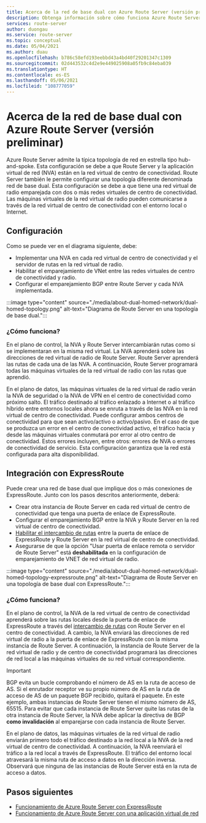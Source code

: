 ```yaml
---
title: Acerca de la red de base dual con Azure Route Server (versión preliminar)
description: Obtenga información sobre cómo funciona Azure Route Server (versión preliminar) en una red de base dual.
services: route-server
author: duongau
ms.service: route-server
ms.topic: conceptual
ms.date: 05/04/2021
ms.author: duau
ms.openlocfilehash: b786c58efd193eebbd43a4bd40f29201347c1309
ms.sourcegitcommit: 02d443532c4d2e9e449025908a05fb9c84eba039
ms.translationtype: HT
ms.contentlocale: es-ES
ms.lasthandoff: 05/06/2021
ms.locfileid: "108777059"
---
```

# <a name="about-dual-homed-network-with-azure-route-server-preview"></a>Acerca de la red de base dual con Azure Route Server (versión preliminar)

Azure Route Server admite la típica topología de red en estrella tipo hub-and-spoke. Esta configuración se debe a que Route Server y la aplicación virtual de red (NVA) están en la red virtual de centro de conectividad. Route Server también le permite configurar una topología diferente denominada red de base dual. Esta configuración se debe a que tiene una red virtual de radio emparejada con dos o más redes virtuales de centro de conectividad. Las máquinas virtuales de la red virtual de radio pueden comunicarse a través de la red virtual de centro de conectividad con el entorno local o Internet.

## <a name="how-to-set-it-up"></a>Configuración

Como se puede ver en el diagrama siguiente, debe:

* Implementar una NVA en cada red virtual de centro de conectividad y el servidor de rutas en la red virtual de radio.
* Habilitar el emparejamiento de VNet entre las redes virtuales de centro de conectividad y radio.
* Configurar el emparejamiento BGP entre Route Server y cada NVA implementada.

:::image type="content" source="./media/about-dual-homed-network/dual-homed-topology.png" alt-text="Diagrama de Route Server en una topología de base dual.":::

### <a name="how-does-it-work"></a>¿Cómo funciona?

En el plano de control, la NVA y Route Server intercambiarán rutas como si se implementaran en la misma red virtual. La NVA aprenderá sobre las direcciones de red virtual de radio de Route Server. Route Server aprenderá las rutas de cada una de las NVA. A continuación, Route Server programará todas las máquinas virtuales de la red virtual de radio con las rutas que aprendió. 

En el plano de datos, las máquinas virtuales de la red virtual de radio verán la NVA de seguridad o la NVA de VPN en el centro de conectividad como próximo salto. El tráfico destinado al tráfico enlazado a Internet o al tráfico híbrido entre entornos locales ahora se enruta a través de las NVA en la red virtual de centro de conectividad. Puede configurar ambos centros de conectividad para que sean activo/activo o activo/pasivo. En el caso de que se produzca un error en el centro de conectividad activo, el tráfico hacia y desde las máquinas virtuales conmutará por error al otro centro de conectividad. Estos errores incluyen, entre otros: errores de NVA o errores de conectividad de servicio. Esta configuración garantiza que la red está configurada para alta disponibilidad.

## <a name="integration-with-expressroute"></a>Integración con ExpressRoute

Puede crear una red de base dual que implique dos o más conexiones de ExpressRoute. Junto con los pasos descritos anteriormente, deberá:

* Crear otra instancia de Route Server en cada red virtual de centro de conectividad que tenga una puerta de enlace de ExpressRoute.
* Configurar el emparejamiento BGP entre la NVA y Route Server en la red virtual de centro de conectividad.
* [Habilitar el intercambio de rutas](quickstart-configure-route-server-portal.md#configure-route-exchange) entre la puerta de enlace de ExpressRoute y Route Server en la red virtual de centro de conectividad.
* Asegurarse de que la opción "Usar puerta de enlace remota o servidor de Route Server" está **deshabilitada** en la configuración de emparejamiento de VNET de red virtual de radio.

:::image type="content" source="./media/about-dual-homed-network/dual-homed-topology-expressroute.png" alt-text="Diagrama de Route Server en una topología de base dual con ExpressRoute.":::

### <a name="how-does-it-work"></a>¿Cómo funciona?

En el plano de control, la NVA de la red virtual de centro de conectividad aprenderá sobre las rutas locales desde la puerta de enlace de ExpressRoute a través del [intercambio de rutas](quickstart-configure-route-server-portal.md#configure-route-exchange) con Route Server en el centro de conectividad. A cambio, la NVA enviará las direcciones de red virtual de radio a la puerta de enlace de ExpressRoute con la misma instancia de Route Server. A continuación, la instancia de Route Server de la red virtual de radio y de centro de conectividad programará las direcciones de red local a las máquinas virtuales de su red virtual correspondiente.

> [!IMPORTANT]
> BGP evita un bucle comprobando el número de AS en la ruta de acceso de AS. Si el enrutador receptor ve su propio número de AS en la ruta de acceso de AS de un paquete BGP recibido, quitará el paquete. En este ejemplo, ambas instancias de Route Server tienen el mismo número de AS, 65515. Para evitar que cada instancia de Route Server quite las rutas de la otra instancia de Route Server, la NVA debe aplicar la directiva de BGP **como invalidación** al emparejarse con cada instancia de Route Server. 
>

En el plano de datos, las máquinas virtuales de la red virtual de radio enviarán primero todo el tráfico destinado a la red local a la NVA de la red virtual de centro de conectividad. A continuación, la NVA reenviará el tráfico a la red local a través de ExpressRoute. El tráfico del entorno local atravesará la misma ruta de acceso a datos en la dirección inversa. Observará que ninguna de las instancias de Route Server está en la ruta de acceso a datos.

## <a name="next-steps"></a>Pasos siguientes

* [Funcionamiento de Azure Route Server con ExpressRoute](expressroute-vpn-support.md)
* [Funcionamiento de Azure Route Server con una aplicación virtual de red](resource-manager-template-samples.md)

